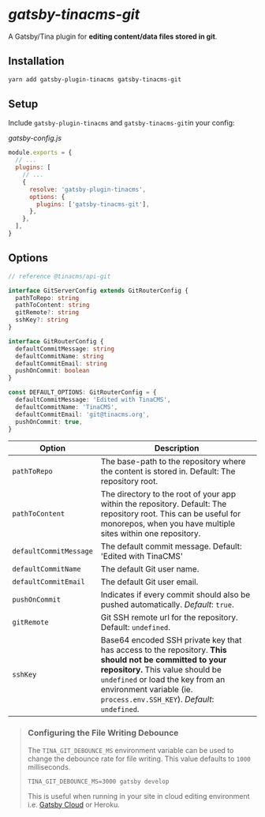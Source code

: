# _gatsby-tinacms-git_

A Gatsby/Tina plugin for **editing content/data files stored in git**.

## Installation

```sh
yarn add gatsby-plugin-tinacms gatsby-tinacms-git
```

## Setup

Include `gatsby-plugin-tinacms` and `gatsby-tinacms-git`in your config:

_gatsby-config.js_

```javascript
module.exports = {
  // ...
  plugins: [
    // ...
    {
      resolve: 'gatsby-plugin-tinacms',
      options: {
        plugins: ['gatsby-tinacms-git'],
      },
    },
  ],
}
```

## Options

```ts
// reference @tinacms/api-git

interface GitServerConfig extends GitRouterConfig {
  pathToRepo: string
  pathToContent: string
  gitRemote?: string
  sshKey?: string
}

interface GitRouterConfig {
  defaultCommitMessage: string
  defaultCommitName: string
  defaultCommitEmail: string
  pushOnCommit: boolean
}

const DEFAULT_OPTIONS: GitRouterConfig = {
  defaultCommitMessage: 'Edited with TinaCMS',
  defaultCommitName: 'TinaCMS',
  defaultCommitEmail: 'git@tinacms.org',
  pushOnCommit: true,
}
```

| Option                     | Description                                    |
| -------------------------- | ---------------------------------------------- |
| `pathToRepo`            |  The base-path to the repository where the content is stored in. Default: The repository root.                      |
| `pathToContent`          | The directory to the root of your app within the repository. Default: The repository root. This can be useful for monorepos, when you have multiple sites within one repository.                   |
| `defaultCommitMessage`        |  The default commit message. Default: 'Edited with TinaCMS'                 |
| `defaultCommitName`        | The default Git user name.                |
| `defaultCommitEmail`  | The default Git user email.|
| `pushOnCommit`| Indicates if every commit should also be pushed automatically. _Default_: `true`.|
| `gitRemote`|  Git SSH remote url for the repository. Default: `undefined`.|
| `sshKey`|  Base64 encoded SSH private key that has access to the repository. **This should not be committed to your repository.** This value should be `undefined` or load the key from an environment variable (ie. `process.env.SSH_KEY`). _Default_: `undefined`.|

> ### Configuring the File Writing Debounce
>
> The `TINA_GIT_DEBOUNCE_MS` environment variable can be used to change
> the debounce rate for file writing. This value defaults to `1000`
> milliseconds.
>
> ```
> TINA_GIT_DEBOUNCE_MS=3000 gatsby develop
> ```
>
> This is useful when running in your site in cloud editing environment
> i.e. [Gatsby Cloud](https://tinacms.org/blog/using-tinacms-on-gatsby-cloud) or
> Heroku.
